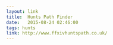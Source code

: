 ```yaml
---
layout: link
title:  Hunts Path Finder
date:   2015-08-24 02:46:00
tags: hunts
link: http://www.ffxivhuntspath.co.uk/
---
```

